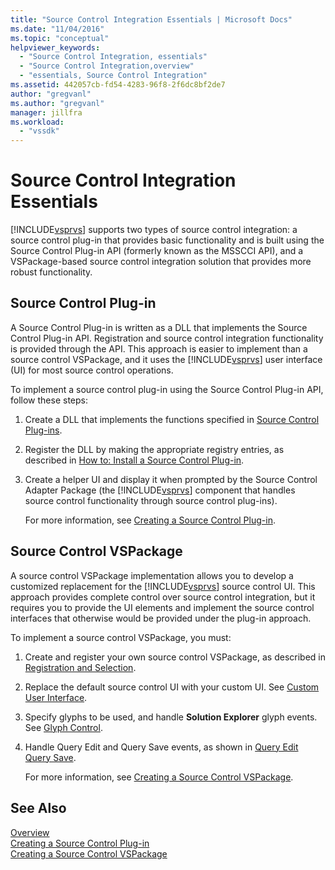 ```yaml
---
title: "Source Control Integration Essentials | Microsoft Docs"
ms.date: "11/04/2016"
ms.topic: "conceptual"
helpviewer_keywords: 
  - "Source Control Integration, essentials"
  - "Source Control Integration,overview"
  - "essentials, Source Control Integration"
ms.assetid: 442057cb-fd54-4283-96f8-2f6dc8bf2de7
author: "gregvanl"
ms.author: "gregvanl"
manager: jillfra
ms.workload: 
  - "vssdk"
---
```

# Source Control Integration Essentials
[!INCLUDE[vsprvs](../../code-quality/includes/vsprvs_md.md)] supports two types of source control integration: a source control plug-in that provides basic functionality and is built using the Source Control Plug-in API (formerly known as the MSSCCI API), and a VSPackage-based source control integration solution that provides more robust functionality.  
  
## Source Control Plug-in  
 A Source Control Plug-in is written as a DLL that implements the Source Control Plug-in API. Registration and source control integration functionality is provided through the API. This approach is easier to implement than a source control VSPackage, and it uses the [!INCLUDE[vsprvs](../../code-quality/includes/vsprvs_md.md)] user interface (UI) for most source control operations.  
  
 To implement a source control plug-in using the Source Control Plug-in API, follow these steps:  
  
1. Create a DLL that implements the functions specified in [Source Control Plug-ins](../../extensibility/source-control-plug-ins.md).  
  
2. Register the DLL by making the appropriate registry entries, as described in [How to: Install a Source Control Plug-in](../../extensibility/internals/how-to-install-a-source-control-plug-in.md).  
  
3. Create a helper UI and display it when prompted by the Source Control Adapter Package (the [!INCLUDE[vsprvs](../../code-quality/includes/vsprvs_md.md)] component that handles source control functionality through source control plug-ins).  
  
   For more information, see [Creating a Source Control Plug-in](../../extensibility/internals/creating-a-source-control-plug-in.md).  
  
## Source Control VSPackage  
 A source control VSPackage implementation allows you to develop a customized replacement for the [!INCLUDE[vsprvs](../../code-quality/includes/vsprvs_md.md)] source control UI. This approach provides complete control over source control integration, but it requires you to provide the UI elements and implement the source control interfaces that otherwise would be provided under the plug-in approach.  
  
 To implement a source control VSPackage, you must:  
  
1. Create and register your own source control VSPackage, as described in [Registration and Selection](../../extensibility/internals/registration-and-selection-source-control-vspackage.md).  
  
2. Replace the default source control UI with your custom UI. See [Custom User Interface](../../extensibility/internals/custom-user-interface-source-control-vspackage.md).  
  
3. Specify glyphs to be used, and handle **Solution Explorer** glyph events. See [Glyph Control](../../extensibility/internals/glyph-control-source-control-vspackage.md).  
  
4. Handle Query Edit and Query Save events, as shown in [Query Edit Query Save](../../extensibility/internals/query-edit-query-save-source-control-vspackage.md).  
  
   For more information, see [Creating a Source Control VSPackage](../../extensibility/internals/creating-a-source-control-vspackage.md).  
  
## See Also  
 [Overview](../../extensibility/internals/source-control-integration-overview.md)   
 [Creating a Source Control Plug-in](../../extensibility/internals/creating-a-source-control-plug-in.md)   
 [Creating a Source Control VSPackage](../../extensibility/internals/creating-a-source-control-vspackage.md)